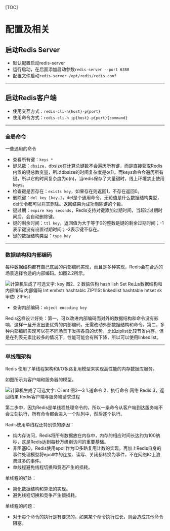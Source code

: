 [TOC]

#  配置及相关

##  启动Redis Server

- 默认配置启动redis-server
- 运行启动，在后面添加启动参数`redis-server --port 6380`
- 配置文件启动`redis-server /opt/redis/redis.conf`

---

##  启动Redis客户端

- 使用交互方式：`redis-cli-h{host}-p{port}`
- 使用命令方式：`redis-cli-h ip{host}-p{port}{command}`

---

###  全局命令

一些通用的命令

- 查看所有键：`keys *`
- 键总数：`dbsize`，dbsize在计算总键数不会遍历所有键，而是直接获取Redis内置的键总数变量，所以dbsize的时间复杂度是o(1)。而keys命令会遍历所有键，所以它的时间复杂度为o(n)，当redis保存了大量键时，线上环境禁止使用keys。
- 检查键是否存在：`exists key`，如果存在则返回1，不存在返回0。
- 删除键：`del key [key…]`，del是个通用命令，无论值是什么数据结构类型，del命令都可以将其删除。返回结果为成功删除键的个数。
- 键过期：`expire key seconds`，Redis支持对键添加过期时间，当超过过期时间后，会自动删除键。
- 键的剩余时间：`ttl key`，返回值为大于等于0的整数是键的剩余过期时间；-1表示键没有设置过期时间；-2表示键不存在。
- 键的数据结构类型：`type key`

---

###   数据结构和内部编码

每种数据结构都有自己底层的内部编码实现，而且是多种实现，Redis会在合适的场景选择合适的内部编码。如图2.2所示。

![计算机生成了可选文字: key 图2．2 数掂佶构 hash lish Set Re山s数据结构和内部编码 内鄶偏码 Int embstr hashtablc ZIP11St linkedlist hashtable mtset sk甲依t ZIPhst](https://i.loli.net/2020/03/22/KDqxpStOCrbYIM4.png)

- 查询内部编码：`object encoding key`

Redis这样设计好处：第一，可以改进内部编码而对外的数据结构和命令没有影响，这样一旦开发出更优秀的内部编码，无需改动外部数据结构和命令。第二，多种内部编码实现可以在不同场景下发挥各自的优势，比如ziplist比较节省内存，但是在列表元素比较多的情况下，性能可能会有所下降，所以可以使用linkedlist。

---

###  单线程架构

Redis 使用了单线程架构和I/O多路复用模型来实现高性能的内存数据库服务。

如图所示为客户端和服务器的模型。

 

![计算机生成了可选文字: Client 图2一3 1.送命令 2．执行命令 网络 Redis 3，返回秸果 Redis客户端与服务端请求过程](https://i.loli.net/2020/03/22/tP2ZYDOsez9i7dH.png)

第二步中，因为Redis是单线程处理命令的，所以一条命令从客户端到达服务端不会立刻执行，所有命令都会进入一个队列中，然后逐个执行。

Radis使用单线程还特别快的原因：

- 纯内存访问，Redis将所有数据放在内存中，内存的相应时间长达约为100纳秒，这是Redis达到每秒万级别访问的重要基础。
- 非阻塞IO，Redis使用epoll作为IO多路复用计数的实现，再加上Redis自身的事件处理模型将epoll中的连接、读写、关闭都转换为事件，不在网络IO上浪费过多的事件。
- 单线程避免线程切换和竟态产生的损耗。

单线程的好处：

- 简化数据结构和算法的实现。
- 避免线程切换和竞争产生额损耗。

单线程的问题：

- 对于每个命令的执行是有要求的，如果某个命令执行过长，则会造成其他命令阻塞。